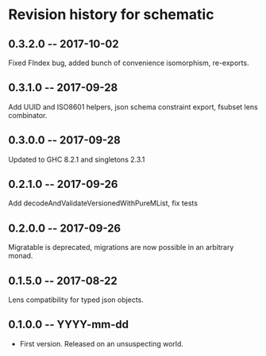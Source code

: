 # Revision history for schematic

## 0.3.2.0 -- 2017-10-02

Fixed FIndex bug, added bunch of convenience isomorphism, re-exports.

## 0.3.1.0 -- 2017-09-28

Add UUID and ISO8601 helpers, json schema constraint export, fsubset lens
combinator.

## 0.3.0.0 -- 2017-09-28

Updated to GHC 8.2.1 and singletons 2.3.1

## 0.2.1.0 -- 2017-09-26

Add decodeAndValidateVersionedWithPureMList, fix tests

## 0.2.0.0 -- 2017-09-26

Migratable is deprecated, migrations are now possible in an arbitrary monad.

## 0.1.5.0 -- 2017-08-22

Lens compatibility for typed json objects.

## 0.1.0.0  -- YYYY-mm-dd

* First version. Released on an unsuspecting world.
